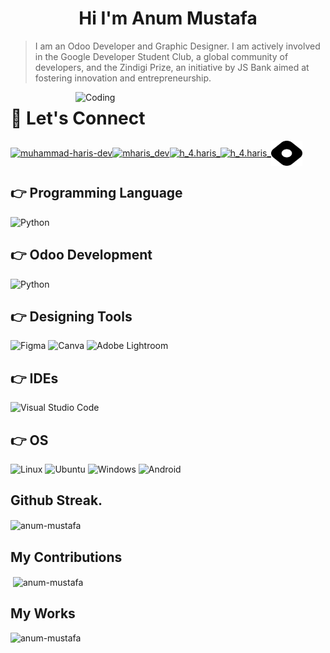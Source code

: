 <center>
  <h1> Hi I'm Anum Mustafa </h1>
</center>

>I am an Odoo Developer and Graphic Designer. I am actively involved in the Google Developer Student Club, a global community of developers, and the Zindigi Prize, an initiative by JS Bank aimed at fostering innovation and entrepreneurship.

<img align="right" alt="Coding" width="400" src="https://camo.githubusercontent.com/691cdc5f9c4dc0e88650b97d480af9237d9422963bd1184f95e00087d3aa8bbd/68747470733a2f2f692e696d6775722e636f6d2f72486c456444712e676966">


# 🤝 Let's Connect
<p align="left">
<a href="https://www.linkedin.com/in/anum-mustafa-36218822a" target="blank"><img align="center" src="https://raw.githubusercontent.com/rahuldkjain/github-profile-readme-generator/master/src/images/icons/Social/linked-in-alt.svg" alt="muhammad-haris-dev" height="40" width="50" /></a><a href="https://twitter.com/MHaris_Dev" target="blank"><img align="center" src="https://raw.githubusercontent.com/rahuldkjain/github-profile-readme-generator/master/src/images/icons/Social/twitter.svg" alt="mharis_dev" height="40" width="50" /></a><a href="https://www.instagram.com/mharis_dev/" target="blank"><img align="center" src="https://raw.githubusercontent.com/rahuldkjain/github-profile-readme-generator/master/src/images/icons/Social/facebook.svg" alt="h_4.haris_" height="40" width="50" /></a><a href="https://www.instagram.com/mharis_dev/" target="blank"><img align="center" src="https://raw.githubusercontent.com/rahuldkjain/github-profile-readme-generator/master/src/images/icons/Social/instagram.svg" alt="h_4.haris_" height="40" width="50" /></a><a href="https://muhammadharis.hashnode.dev/" target="blank"><img align="center" src="hashnode.svg" alt="muhammadharis" height=40" width="50" /></a>
</p>


## 👉 Programming Language
![Python](https://img.shields.io/badge/python-%23323330.svg?style=for-the-badge&logo=python&logoColor=#5DADE2)


## 👉 Odoo Development
![Python](https://img.shields.io/badge/python-%23323330.svg?style=for-the-badge&logo=python&logoColor=#5DADE2)


## 👉 Designing Tools
![Figma](https://img.shields.io/badge/figma-%23F24E1E.svg?style=for-the-badge&logo=figma&logoColor=white)
![Canva](https://img.shields.io/badge/Canva-%2300C4CC.svg?style=for-the-badge&logo=Canva&logoColor=white)
![Adobe Lightroom](https://img.shields.io/badge/Adobe%20Lightroom-31A8FF.svg?style=for-the-badge&logo=Adobe%20Lightroom&logoColor=white)


## 👉 IDEs
![Visual Studio Code](https://img.shields.io/badge/Visual%20Studio%20Code-0078d7.svg?style=for-the-badge&logo=visual-studio-code&logoColor=white)

## 👉 OS
![Linux](https://img.shields.io/badge/Linux-FCC624?style=for-the-badge&logo=linux&logoColor=black)
![Ubuntu](https://img.shields.io/badge/Ubuntu-E95420?style=for-the-badge&logo=ubuntu&logoColor=white)
![Windows](https://img.shields.io/badge/Windows-0078D6?style=for-the-badge&logo=windows&logoColor=white)
![Android](https://img.shields.io/badge/Android-3DDC84?style=for-the-badge&logo=android&logoColor=white)


<h2>Github Streak.</h2>
<p><img align="center" src="https://github-readme-streak-stats.herokuapp.com/?user=anum-mustafa&" alt="anum-mustafa" /></p>

<h2>My Contributions</h2>
<p>&nbsp;<img align="center" src="https://github-readme-stats.vercel.app/api?username=anum-mustafa&show_icons=true&locale=en" alt="anum-mustafa" /></p>

<h2>My Works</h2>
<p><img align="left" src="https://github-readme-stats.vercel.app/api/top-langs?username=anum-mustafa&show_icons=true&locale=en&layout=compact" alt="anum-mustafa" /></p>

